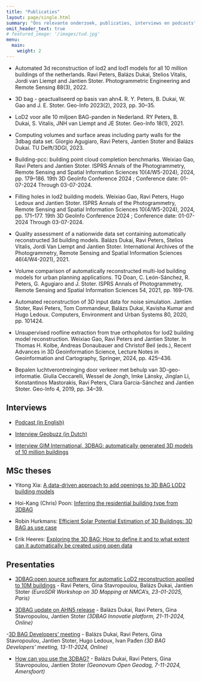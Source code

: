 ```yaml
---
title: "Publicaties"
layout: page/single.html
summary: "Ons relevante onderzoek, publicaties, interviews en podcasts"
omit_header_text: true
# featured_image: '/images/tud.jpg'
menu:
  main:
    weight: 2
---
```



- Automated 3d reconstruction of lod2 and lod1 models for all 10 million buildings of the netherlands. Ravi Peters, Balázs Dukai, Stelios Vitalis, Jordi van Liempt and Jantien Stoter. Photogrammetric Engineering and Remote Sensing 88(3), 2022.

- 3D bag - geactualiseerd op basis van ahn4. R. Y. Peters, B. Dukai, W. Gao and J. E. Stoter. Geo-Info 2023(2), 2023, pp. 30–35.

- LoD2 voor alle 10 miljoen BAG-panden in Nederland. RY Peters, B. Dukai, S. Vitalis, JNH van Liempt and JE Stoter. Geo-Info 18(1), 2021.

- Computing volumes and surface areas including party walls for the 3dbag data set. Giorgio Agugiaro, Ravi Peters, Jantien Stoter and Balázs Dukai. TU Delft/3DGI, 2023.

- Building-pcc: building point cloud completion benchmarks. Weixiao Gao, Ravi Peters and Jantien Stoter. ISPRS Annals of the Photogrammetry, Remote Sensing and Spatial Information Sciences 10(4/W5-2024), 2024, pp. 179–186. 19th 3D GeoInfo Conference 2024 ; Conference date: 01-07-2024 Through 03-07-2024.
 
- Filling holes in lod2 building models. Weixiao Gao, Ravi Peters, Hugo Ledoux and Jantien Stoter. ISPRS Annals of the Photogrammetry, Remote Sensing and Spatial Information Sciences 10(4/W5-2024), 2024, pp. 171–177. 19th 3D GeoInfo Conference 2024 ; Conference date: 01-07-2024 Through 03-07-2024.

- Quality assessment of a nationwide data set containing automatically reconstructed 3d building models. Balázs Dukai, Ravi Peters, Stelios Vitalis, Jordi Van Liempt and Jantien Stoter. International Archives of the Photogrammetry, Remote Sensing and Spatial Information Sciences 46(4/W4-2021), 2021.

- Volume comparison of automatically reconstructed multi-lod building models for urban planning applications. TQ Doan, C. León-Sánchez, R. Peters, G. Agugiaro and J. Stoter. ISPRS Annals of Photogrammetry, Remote Sensing and Spatial Information Sciences 54, 2021, pp. 169–176.

- Automated reconstruction of 3D input data for noise simulation. Jantien Stoter, Ravi Peters, Tom Commandeur, Balázs Dukai, Kavisha Kumar and Hugo Ledoux. Computers, Environment and Urban Systems 80, 2020, pp. 101424.

- Unsupervised roofline extraction from true orthophotos for lod2 building model reconstruction. Weixiao Gao, Ravi Peters and Jantien Stoter. In Thomas H. Kolbe, Andreas Donaubauer and Christof Beil (eds.), Recent Advances in 3D Geoinformation Science, Lecture Notes in Geoinformation and Cartography, Springer, 2024, pp. 425–436.

- Bepalen luchtverontreinging door verkeer met behulp van 3D-geo-informatie. Giulia Ceccarelli, Wessel de Jongh, Imke Lánsky, Jinglan Li, Konstantinos Mastorakis, Ravi Peters, Clara Garcia-Sánchez and Jantien Stoter. Geo-Info 4, 2019, pp. 34–39.
 
## Interviews

- [Podcast (in English)](https://www.esri.nl/nl-nl/newsroom/podcast/something-spatial-digital-twin-toont-de-wereld-het-belang-van-locatie/)

- [Interview Geobuzz (in Dutch)](https://geoinformatienederland.nl/videos/jantien-stoter-over-3d-bag/)

- [Interview GIM International, 3DBAG: automatically generated 3D models of 10 million buildings](https://www.gim-international.com/content/article/3dbag-automatically-generated-3d-models-of-10-million-buildings)


## MSc theses

- Yitong Xia: [A data-driven approach to add openings to 3D BAG LOD2 building models](https://repository.tudelft.nl/record/uuid%3Aeaff38b9-65f4-4c1c-8cec-aebd8fc4b18f)

- Hoi-Kang (Chris) Poon: [Inferring the residential building type from 3DBAG](https://repository.tudelft.nl/record/uuid:3ef77acb-b38b-4fa5-9b1e-31813b00b739)

- Robin Hurkmans: [Efficient Solar Potential Estimation of 3D Buildings: 3D BAG as use case](https://repository.tudelft.nl/record/uuid:0d6fe201-5676-48c0-850f-942d1ee9a353)

- Erik Heeres: [Exploring the 3D BAG: How to define it and to what extent can it automatically be created using open data](https://repository.tudelft.nl/record/uuid:bb4a1667-1d6f-41ac-b12e-fb70c0013881)


## Presentaties

- [3DBAG:open source software for automatic LoD2 reconstruction applied to 10M buildings](https://docs.google.com/presentation/d/1OUoMpMO3odwER8fXws-wcq9bQdVfSFAC6dN8wOSciJs/export?format=pdf) - Ravi Peters, Gina Stavropoulou, Balázs Dukai, Jantien Stoter  *(EuroSDR Workshop on 3D Mapping at NMCA’s, 23-01-2025, Paris)*

- [3DBAG update on AHN5 release](https://docs.google.com/presentation/d/1rPM43oHAK3A7QOC7gwXXJwtq5RjQ29KLCLtnT8PY8o4/export?format=pdf) - Balázs Dukai, Ravi Peters, Gina Stavropoulou, Jantien Stoter *(3DBAG Innovatie platform, 21-11-2024, Online)*

-[3D BAG Developers’ meeting](https://docs.google.com/presentation/d/1uKUykKTFQLfr0dBk18neXGkKz04Ug8W_l9HzmXINGj8/export?format=pdf) - Balázs Dukai, Ravi Peters, Gina Stavropoulou, Jantien Stoter, Hugo Ledoux, Ivan Pađen *(3D BAG Developers’ meeting, 13-11-2024, Online)*

- [How can you use the 3DBAG?](https://docs.google.com/presentation/d/1v3JZPtL3qTSvdU-iGPQTQuFN1Uq5InCb5jVIBiqoFmA/export?format=pdf) - Balázs Dukai, Ravi Peters, Gina Stavropoulou, Jantien Stoter *(Geonovum Open Geodag, 7-11-2024, Amersfoort)*
